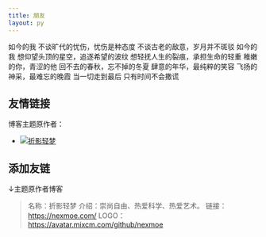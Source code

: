 ```yaml
---
title: 朋友
layout: py
---
```


如今的我
不谈旷代的忧伤，忧伤是种态度
不谈古老的敌意，岁月并不斑驳
如今的我
想仰望头顶的星空，追逐希望的波纹
想轻抚人生的裂痕，承担生命的轻重
稚嫩的你，青涩的他
回不去的春秋，忘不掉的冬夏
肆意的年华，最纯粹的笑容
飞扬的神采，最难忘的晚霞
当一切走到最后
只有时间不会撒谎

## 友情链接

博客主题原作者：
- [![折影轻梦](https://unavatar.io/nexmoe?ttl=21)](https://nexmoe.com/ "折影轻梦")


## 添加友链

↓主题原作者博客
> 名称：折影轻梦
> 介绍：崇尚自由、热爱科学、热爱艺术。
> 链接：https://nexmoe.com/
> LOGO：https://avatar.mixcm.com/github/nexmoe
